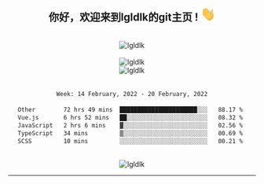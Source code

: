 <div align="center">
<h2> 你好，欢迎来到lgldlk的git主页 ! <img src="https://github.com/lgldlk/lgldlk/blob/main/gifs/Hi.gif" width="30px"></h2>
</div>

<div align="center">
 </br>
 <img src="http://aiitapp.cn:8091/?color=rgba(37,144,118,1)&shadowColor=rgba(12,16,20,1)&fontSize=120&&shadowOffsetX=9&shadowOffsetY=11" height="26px" alt="lgldlk" />
 </br>

   </br>
 <img src="https://github-readme-stats.vercel.app/api?username=lgldlk&show_icons=true&theme=gotham&locale=cn" alt="lgldlk" />
 

</br>

<img  src="http://github-readme-stats.vercel.app/api/top-langs/?username=lgldlk&show_icons=true&theme=gotham&locale=cn&layout=compact" alt="lgldlk"/>  
</br>
</br>

<!--START_SECTION:waka-->
```text
Week: 14 February, 2022 - 20 February, 2022

Other        72 hrs 49 mins  ██████████████████████░░░   88.17 % 
Vue.js       6 hrs 52 mins   ██░░░░░░░░░░░░░░░░░░░░░░░   08.32 % 
JavaScript   2 hrs 6 mins    ▓░░░░░░░░░░░░░░░░░░░░░░░░   02.56 % 
TypeScript   34 mins         ▒░░░░░░░░░░░░░░░░░░░░░░░░   00.69 % 
SCSS         10 mins         ░░░░░░░░░░░░░░░░░░░░░░░░░   00.21 % 
```
<!--END_SECTION:waka-->

 </br>
  <img src="https://visitor-badge.glitch.me/badge?page_id=lgldlk" alt="lgldlk" />

---

 

